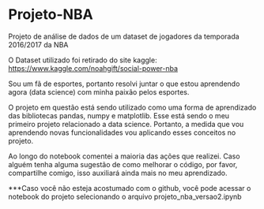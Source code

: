 # Projeto-NBA
Projeto de análise de dados de um dataset de jogadores da temporada 2016/2017 da NBA

O Dataset utilizado foi retirado do site kaggle: https://www.kaggle.com/noahgift/social-power-nba

Sou um fã de esportes, portanto resolvi juntar o que estou aprendendo agora (data science) com minha paixão pelos esportes.

O projeto em questão está sendo utilizado como uma forma de aprendizado das bibliotecas pandas, numpy e matplotlib. 
Esse está sendo o meu primeiro projeto relacionado a data science. Portanto, a medida que vou aprendendo novas funcionalidades vou aplicando esses conceitos no projeto.

Ao longo do notebook comentei a maioria das ações que realizei. Caso alguém tenha alguma sugestão de como melhorar o código, por favor, compartilhe comigo, isso auxiliará
ainda mais no meu aprendizado.

***Caso você não esteja acostumado com o github, você pode acessar o notebook do projeto selecionando o arquivo projeto_nba_versao2.ipynb
